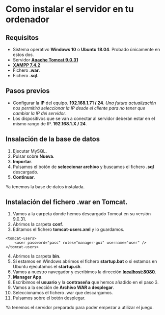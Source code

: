 # Como instalar el servidor en tu ordenador

## Requisitos

* Sistema operativo **Windows 10** o **Ubuntu 18.04**. Probado únicamente en estos dos.
* Servidor **[Apache Tomcat 9.0.31](https://tomcat.apache.org/download-90.cgi)** 
* **[XAMPP 7.4.2](https://www.apachefriends.org/es/index.html)**
* Fichero **.war**.
* Fichero **.sql**.

## Pasos previos
* Configurar la **IP** del equipo. **192.168.1.71 / 24**. *Una futura actualización nos permitirá seleccionar la IP desde el cliente para no tener que cambiar la IP del servidor.*
* Los dispositivos que se van a conectar al servidor deberán estar en el mismo rango de IP. **192.168.1.X / 24**.

## Insalación de la base de datos
1. Ejecutar MySQL.
2. Pulsar sobre **Nueva**.
3. **Importar**.
4. Pulsamos el botón de **seleccionar archivo** y buscamos el fichero **.sql** descargado.
5. **Continuar**.

Ya tenemos la base de datos instalada.

## Instalación del fichero .war en Tomcat.
1. Vamos a la carpeta donde hemos descargado Tomcat en su versión 9.0.31.
2. Abrimos la carpeta **conf**.
3. Editamos el fichero **tomcat-users.xml** y lo guardamos.


```
<tomcat-users>
    <user password="pass" roles="manager-gui" username="user" />
</tomcat-users>
```


4. Abrimos la carpeta **bin**.
5. Si estamos en Windows abrimos el fichero **startup.bat** o si estamos en Ubuntu ejecutamos el **startup.sh**.
6. Vamos a nuestro navegador y escribimos la dirección **[localhost:8080](localhost:8080)**.
7. **Manager App**.
8. Escribimos el **usuario** y la **contraseña** que hemos añadido en el paso 3.
9. Vamos a la sección de **Archivo WAR a desplegar**.
10. Seleccionamos el fichero .war que descargamos.
11. Pulsamos sobre el botón desplegar.

Ya tenemos el servidor preparado para poder empezar a utilizar el juego.
